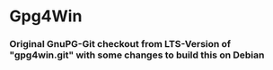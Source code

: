 # Gpg4Win

### Original GnuPG-Git checkout from LTS-Version of "gpg4win.git" with some changes to build this on Debian
